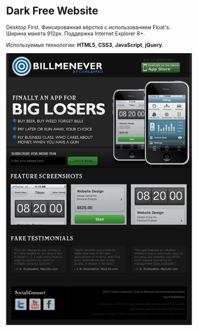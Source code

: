 # Dark Free Website

Desktop First. Фиксированная вёрстка с использованием Float's. Ширина макета 912px. Поддержка Internet Explorer 8+.

Используемые технологии: **HTML5**, **CSS3**, **JavaScript**, **jQuery**.

![Dark Free Website - Entire-Page](dark-free-website.png)